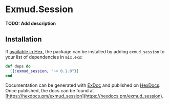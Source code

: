 # Exmud.Session

**TODO: Add description**

## Installation

If [available in Hex](https://hex.pm/docs/publish), the package can be installed
by adding `exmud_session` to your list of dependencies in `mix.exs`:

```elixir
def deps do
  [{:exmud_session, "~> 0.1.0"}]
end
```

Documentation can be generated with [ExDoc](https://github.com/elixir-lang/ex_doc)
and published on [HexDocs](https://hexdocs.pm). Once published, the docs can
be found at [https://hexdocs.pm/exmud_session](https://hexdocs.pm/exmud_session).

